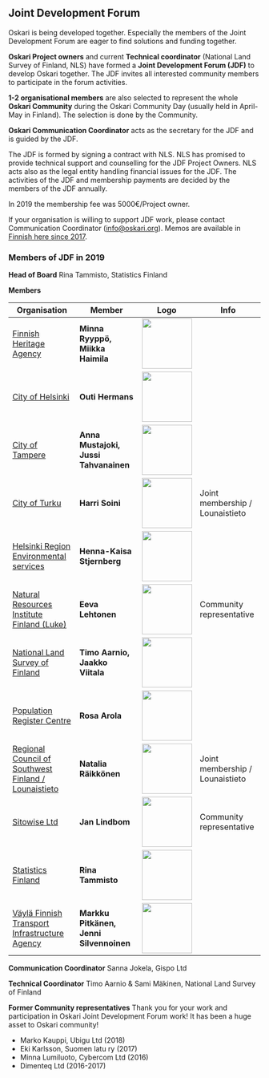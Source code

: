 ## Joint Development Forum

Oskari is being developed together. Especially the members of the Joint Development Forum are eager to find solutions and funding together. 

**Oskari Project owners** and current **Technical coordinator** (National Land Survey of Finland, NLS) have formed a **Joint Development Forum (JDF)** to develop Oskari together. The JDF invites all interested community members to participate in the forum activities.

**1-2 organisational members** are also selected to represent the whole **Oskari Community** during the Oskari Community Day (usually held in April-May in Finland). The selection is done by the Community.

**Oskari Communication Coordinator** acts as the secretary for the JDF and is guided by the JDF.

The JDF is formed by signing a contract with NLS. NLS has promised to provide technical support and counselling for the JDF Project Owners. NLS acts also as the legal entity handling financial issues for the JDF. The activities of the JDF and membership payments are decided by the members of the JDF annually.

In 2019 the membership fee was 5000€/Project owner.

If your organisation is willing to support JDF work, please contact Communication Coordinator (info@oskari.org).  Memos are available in [Finnish here since 2017](https://docs.google.com/document/d/12jbK_N4R3qOoUCuy6waTilBzTdire92CZzWMHLN2Gm4/edit#).

### Members of JDF in 2019

**Head of Board**
Rina Tammisto, Statistics Finland

**Members**

Organisation | Member | Logo | Info
-------------| ----------- |----------------- | ----------
[Finnish Heritage Agency](https://www.museovirasto.fi/en/) |**Minna Ryyppö, Miikka Haimila**|  <img src="/images/logo/nba_logo.png" width="100"/> | 
[City of Helsinki](http://www.helsinki.fi/)| **Outi Hermans**| <img src="/images/logo/hki.png" width="100"/> |
[City of Tampere](http://www.tampere.fi/)| **Anna Mustajoki, Jussi Tahvanainen** |  <img src="/images/logo/tre.png" width="100"/> | 
[City of Turku](http://www.turku.fi/) | **Harri Soini**|  <img src="/images/logo/turku.png" width="100"/> | Joint membership / Lounaistieto
[Helsinki Region Environmental services](https://www.hsy.fi/)|**Henna-Kaisa Stjernberg**|  <img src="/images/logo/hsy.png" width="100"/> | 
[Natural Resources Institute Finland (Luke)](https://www.luke.fi/en/) | **Eeva Lehtonen** |  <img src="/images/logo/luke.jpg" width="100"/> | Community representative
[National Land Survey of Finland](http://www.maanmittauslaitos.fi/) | **Timo Aarnio, Jaakko Viitala** | <img src="/images/logo/nls.png" width="100"/> |
[Population Register Centre](https://verkosto.oskari.org/vaestorekisterikeskus/)|**Rosa Arola**| <img src="/images/logo/vrk.jpg" width="100"/> |
[Regional Council of Southwest Finland / Lounaistieto](https://www.lounaistieto.fi/) |**Natalia Räikkönen**|  <img src="/images/logo/vsl.png" width="100"/> | Joint membership / Lounaistieto
[Sitowise Ltd](https://www.sitowise.com/en) | **Jan Lindbom** |  <img src="/images/logo/sitowise.png" width="100"/> | Community representative
[Statistics Finland](http://www.stat.fi/)|**Rina Tammisto** |  <img src="/images/logo/statistics.png" width="100"/> | 
[Väylä Finnish Transport Infrastructure Agency](https://vayla.fi/web/en) | **Markku Pitkänen, Jenni Silvennoinen** |  <img src="/images/logo/vayla.png" width="100"/> | 

**Communication Coordinator**
Sanna Jokela, Gispo Ltd

**Technical Coordinator**
Timo Aarnio & Sami Mäkinen, National Land Survey of Finland

**Former Community representatives**
Thank you for your work and participation in Oskari Joint Development Forum work! It has been a huge asset to Oskari community!

- Marko Kauppi, Ubigu Ltd (2018)
- Eki Karlsson, Suomen latu ry (2017)
- Minna Lumiluoto, Cybercom Ltd (2016)
- Dimenteq Ltd (2016-2017)
